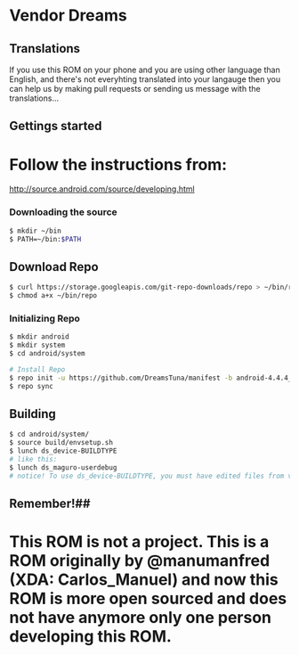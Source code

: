# Vendor Dreams #

## Translations ##
If you use this ROM on your phone and you are using other language than English, and there's not everyhting translated into your langauge then you can help us by making pull requests or sending us message with the translations...


## Gettings started ##
# Follow the instructions from:
http://source.android.com/source/developing.html

### Downloading the source ###

```bash
$ mkdir ~/bin
$ PATH=~/bin:$PATH
```

## Download Repo ##

```bash
$ curl https://storage.googleapis.com/git-repo-downloads/repo > ~/bin/repo
$ chmod a+x ~/bin/repo
```

### Initializing Repo ###

```bash
$ mkdir android
$ mkdir system
$ cd android/system

# Install Repo
$ repo init -u https://github.com/DreamsTuna/manifest -b android-4.4.4_r2
$ repo sync
```

## Building ##


```bash
$ cd android/system/
$ source build/envsetup.sh
$ lunch ds_device-BUILDTYPE
# like this:
$ lunch ds_maguro-userdebug
# notice! To use ds_device-BUILDTYPE, you must have edited files from vendor/ds and you must have device trees for the specified device.
```

## Remember!##
# This ROM is not a project. This is a ROM originally by @manumanfred (XDA: Carlos_Manuel) and now this ROM is more open sourced and does not have anymore only one person developing this ROM.

